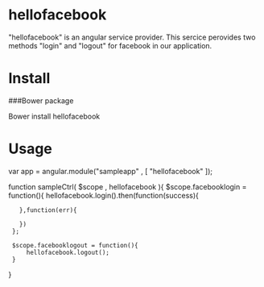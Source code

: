 hellofacebook
=============

 "hellofacebook" is an angular service provider.
 This sercice perovides two methods "login" and "logout" for facebook in our application.
 
 
Install
=============
  
  ###Bower package
  
   Bower install hellofacebook
   
   
  Usage
 ==============
 
 
 var app = angular.module("sampleapp" , [ "hellofacebook"  ]); 
  
 function  sampleCtrl( $scope , hellofacebook ){
     $scope.facebooklogin = function(){
       hellofacebook.login().then(function(success){
       
       },function(err){
       
       })
     };
     
     $scope.facebooklogout = function(){
         hellofacebook.logout();
     }
 
 }
 
